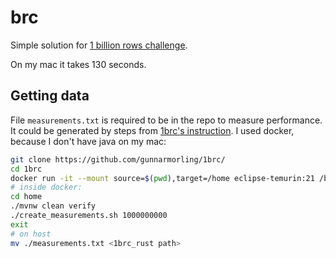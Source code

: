 # brc

Simple solution for [1 billion rows challenge](https://github.com/gunnarmorling/1brc).

On my mac it takes 130 seconds.

## Getting data

File `measurements.txt` is required to be in the repo to measure performance.
It could be generated by steps from [1brc's instruction](https://github.com/gunnarmorling/1brc?tab=readme-ov-file#running-the-challenge).
I used docker, because I don't have java on my mac:
```bash
git clone https://github.com/gunnarmorling/1brc/
cd 1brc
docker run -it --mount source=$(pwd),target=/home eclipse-temurin:21 /bin/bash
# inside docker:
cd home
./mvnw clean verify
./create_measurements.sh 1000000000
exit
# on host
mv ./measurements.txt <1brc_rust path>

```


